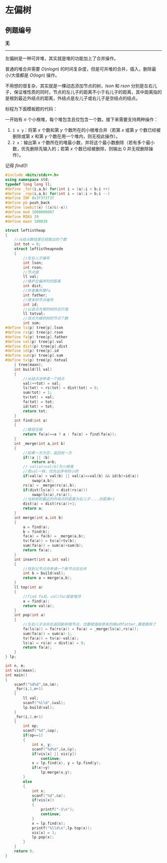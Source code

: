 # 左偏树

## 例题编号

**无**

------

左偏树是一种可并堆，其实就是堆的功能加上了合并操作。

普通的堆合并需要 $O(nlogn)$ 的时间复杂度，但是可并堆的合并，插入，删除最小/大值都是 $O(logn)$ 操作。

不用想的很复杂，其实就是一棵动态添加节点的树，$lson$ 和 $rson$ 分别是左右儿子，保证堆性质的同时，节点的左儿子的距离不小于右儿子的距离，其中距离指的是根到最近外结点的距离，外结点是左儿子或右儿子是空结点的结点。

标程为下面模板题的代码：

一开始有 $n$ 个小根堆，每个堆包含且仅包含一个数。接下来需要支持两种操作：

1. `1 x y`：将第 $x$ 个数和第 $y$ 个数所在的小根堆合并（若第 $x$ 或第 $y$ 个数已经被删除或第 $x$ 和第 $y$ 个数在用一个堆内，则无视此操作）。
2. `2 x`：输出第 $x$ 个数所在的堆最小数，并将这个最小数删除（若有多个最小数，优先删除先输入的；若第 $x$ 个数已经被删除，则输出 $0$ 并无视删除操作）。

记得 $find()$!
```c++
#include <bits/stdc++.h>
using namespace std;
typedef long long ll;
#define _for(i,a,b) for(int i = (a);i < b;i ++)
#define _rep(i,a,b) for(int i = (a);i > b;i --)
#define INF 0x3f3f3f3f
#define pb push_back
#define lowbit(x) ((x)&(-x))
#define mod 1000000007
#define MIKU 39
#define maxn 100039

struct leftistheap
{
	//从结点数组里已经取出的个数
	int tot = 0;
	struct leftistheapnode
	{
		//左右儿子编号
		int lson;
		int rson;
		//节点值
		ll val;
		//维护左偏序列的距离
		int dist;
		//并查集所需fa
		int father;
		//原本的节点编号
		int id;
		//以该点为根的树的总价值 
		ll totval;
		//该点为根的树的节点个数 
		int sum;
#define ls(p) tree[p].lson
#define rs(p) tree[p].rson
#define fa(p) tree[p].father
#define val(p) tree[p].val
#define dist(p) tree[p].dist
#define id(p) tree[p].id
#define sum(p) tree[p].sum
#define tv(p) tree[p].totval
	} tree[maxn];
	int build(ll val)
	{
		//从结点池申请一个结点
		val(++tot) = val;
		ls(tot) = rs(tot) = dist(tot) = 0;
		sum(tot) = 1;
		tv(tot) = val;
		fa(tot) = tot;
		id(tot) = tot;
		return tot;
	}
	int find(int a)
	{
		//路径压缩
		return fa(a)==a ? a : fa(a) = find(fa(a));
	}
	int _merge(int a,int b)
	{
		//如果一方为空，返回另一方
		if(!a || !b)
			return a+b;
		// val(a)>val(b)为小根堆
		//若val一样，优先出序号较小的
		if(val(a) > val(b) || val(a)==val(b) && id(b)<id(a))
			swap(a,b);
		rs(a) = _merge(rs(a),b);
		if(dist(ls(a)) < dist(rs(a)))
			swap(ls(a),rs(a));
		//当前树到最近的外结点的距离为右儿子....的距离+1
		dist(a) = dist(rs(a))+1;
		return a;
	}
	int merge(int a,int b)
	{
		a = find(a);
		b = find(b);
		fa(a) = fa(b) = _merge(a,b);
		tv(fa(a)) = tv(a)+tv(b);
		sum(fa(a)) = sum(a)+sum(b); 
		return fa(a);
	}
	int insert(int a,int val)
	{
		//找到父节点并申请一个新节点后合并
		int b = build(val);
		return a = merge(a,b);
	}
	ll top(int a)
	{
		//find fa后，val(fa)就是堆顶
		a = find(a);
		return val(a);
	}
	int pop(int a)
	{
		//左右儿子合并后返回新树根节点，也要赋值给原本的根a的father,算是删除了
		fa(ls(a)) = fa(rs(a)) = fa(a) = _merge(ls(a),rs(a));
		sum(fa(a)) = sum(a)-1; 
		tv(fa(a)) = tv(a)-val(a);
		ls(a) = rs(a) = dist(a) = 0;
		return fa(a);
	}
} lp;

int n, m;
int vis[maxn];
int main()
{
	scanf("%d%d",&n,&m);
	_for(i,1,n+1)
	{
		ll val;
		scanf("%lld",&val);
		lp.build(val);
	}
	_for(i,1,m+1)
	{
		int op;
		scanf("%d",&op);
		if(op==1)
		{
			int x, y;
			scanf("%d%d",&x,&y);
			if(vis[x] || vis[y])
				continue;
			x = lp.find(x), y = lp.find(y);
			if(x!=y)
				lp.merge(x,y);
		}
		else
		{
			int x;
			scanf("%d",&x);
			if(vis[x])
			{
				printf("-1\n");
				continue;
			}
			x = lp.find(x);
			printf("%lld\n",lp.top(x));
			vis[x] = 1;
			lp.pop(x);
		}
	}
	return 0;
}
```

